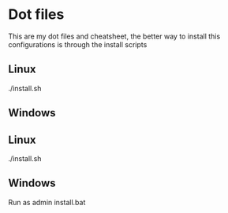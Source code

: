 # Dot files

This are my dot files and cheatsheet, the better way to install this
configurations is through the install scripts

## Linux
./install.sh

## Windows


## Linux
./install.sh

## Windows
Run as admin install.bat
